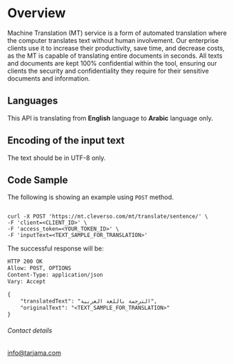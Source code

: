 # Overview
Machine Translation (MT) service is a form of automated translation where the computer translates text without human involvement. Our enterprise clients use it to increase their productivity, save time, and decrease costs, as the MT is capable of translating entire documents in seconds. All texts and documents are kept 100% confidential within the tool, ensuring our clients the security and confidentiality they require for their sensitive documents and information.

## Languages

This API is translating from **English** language to **Arabic** language only.


## Encoding of the input text

The text should be in UTF-8 only.


## Code Sample

The following is showing an example using `POST` method.
```

curl -X POST 'https://mt.cleverso.com/mt/translate/sentence/' \
-F 'client=<CLIENT_ID>' \
-F 'access_token=<YOUR_TOKEN_ID>' \
-F 'inputText=<TEXT_SAMPLE_FOR_TRANSLATION>' 
```

The successful response will be:

```diff
HTTP 200 OK
Allow: POST, OPTIONS
Content-Type: application/json
Vary: Accept

{
    "translatedText": "الترجمة باللغة العربية",
    "originalText": "<TEXT_SAMPLE_FOR_TRANSLATION>"
}
```

###### Contact details
info@tarjama.com

